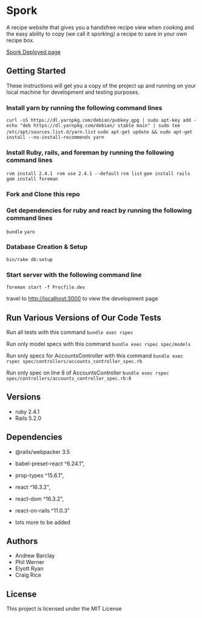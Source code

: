 # Spork

A recipe website that gives you a handsfree recipe view when cooking and the easy ability to copy (we call it sporking) a recipe to save in your own recipe box.

[Spork Deployed page](https://damp-cove-57304.herokuapp.com/)

## Getting Started
These instructions will get you a copy of the project up and running on your local machine for development and testing purposes.

### Install yarn by running the following command lines

```curl -sS https://dl.yarnpkg.com/debian/pubkey.gpg | sudo apt-key add -```
```echo "deb https://dl.yarnpkg.com/debian/ stable main" | sudo tee```
```/etc/apt/sources.list.d/yarn.list```
```sudo apt-get update && sudo apt-get install --no-install-recommends yarn```

### Install Ruby, rails, and foreman by running the following command lines

```rvm install 2.4.1 ```
```rvm use 2.4.1 --default```
```rvm list```
```gem install rails```
```gem install foreman```

### Fork and Clone this repo

### Get dependencies for ruby and react by running the following command lines

```bundle```
```yarn```

### Database Creation & Setup

```bin/rake db:setup```

### Start server with the following command line

```foreman start -f Procfile.dev```

travel to [http://localhost:3000](http://localhost:3000) to view the development page

## Run Various Versions of Our Code Tests

Run all tests with this command
```bundle exec rspec```

Run only model specs with this command
```bundle exec rspec spec/models```

Run only specs for AccountsController with this command
```bundle exec rspec spec/controllers/accounts_controller_spec.rb```

Run only spec on line 8 of AccountsController
```bundle exec rspec spec/controllers/accounts_controller_spec.rb:8```


## Versions

* ruby 2.4.1
* Rails 5.2.0

## Dependencies

* @rails/webpacker   3.5
* babel-preset-react   ^6.24.1",
* prop-types   ^15.6.1",
* react   ^16.3.2",
* react-dom   ^16.3.2",
* react-on-rails   ^11.0.3"

* lots more to be added

## Authors

* Andrew Barclay
* Phil Werner
* Elyott Ryan
* Craig Rice

## License

This project is licensed under the MIT License